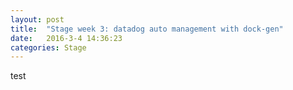 ```yaml
---
layout: post
title:  "Stage week 3: datadog auto management with dock-gen"
date:   2016-3-4 14:36:23
categories: Stage
---
```

test
